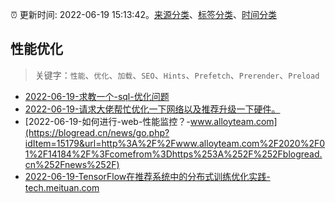 :alarm_clock: 更新时间: 2022-06-19 15:13:42。[来源分类](../README.md)、[标签分类](../TAGS.md)、[时间分类](../TIMELINE.md)

## 性能优化


> 关键字：`性能`、`优化`、`加载`、`SEO`、`Hints`、`Prefetch`、`Prerender`、`Preload`



- [2022-06-19-求教一个-sql-优化问题](https://www.v2ex.com/t/860721) 
- [2022-06-19-请求大佬帮忙优化一下网络以及推荐升级一下硬件。](https://www.v2ex.com/t/860692) 
- [2022-06-19-如何进行-web-性能监控？-www.alloyteam.com](https://blogread.cn/news/go.php?idItem=15179&url=http%3A%2F%2Fwww.alloyteam.com%2F2020%2F01%2F14184%2F%3Fcomefrom%3Dhttps%253A%252F%252Fblogread.cn%252Fnews%252F) 
- [2022-06-19-TensorFlow在推荐系统中的分布式训练优化实践-tech.meituan.com](https://blogread.cn/news/go.php?idItem=15171&url=https%3A%2F%2Ftech.meituan.com%2F2021%2F12%2F09%2Fmeituan-tensorflow-in-recommender-systems.html%3Fcomefrom%3Dhttps%253A%252F%252Fblogread.cn%252Fnews%252F) 